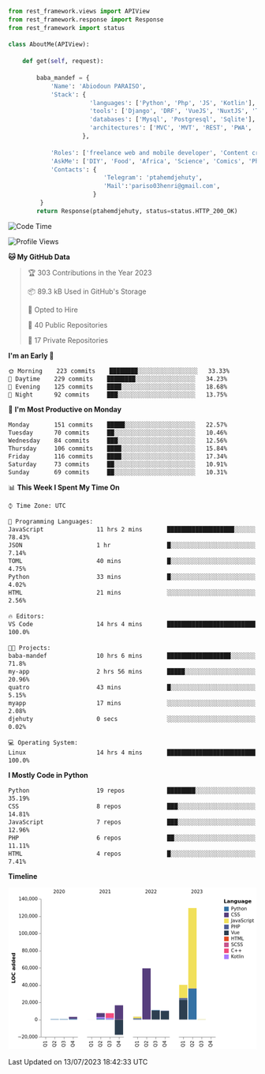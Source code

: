 ###
```python
from rest_framework.views import APIView
from rest_framework.response import Response
from rest_framework import status

class AboutMe(APIView):

    def get(self, request):

        baba_mandef = {
            'Name': 'Abiodoun PARAISO',
            'Stack': {
                       'languages': ['Python', 'Php', 'JS', 'Kotlin'],
                       'tools': ['Django', 'DRF', 'VueJS', 'NuxtJS', 'Threejs' 'React', 'Kotlin', 'Electron'],
                       'databases': ['Mysql', 'Postgresql', 'Sqlite'],
                       'architectures': ['MVC', 'MVT', 'REST', 'PWA', 'SPA', 'MicroServices']
                     },

            'Roles': ['freelance web and mobile developer', 'Content creator', 'Teacher', 'Mentor'],
            'AskMe': ['DIY', 'Food', 'Africa', 'Science', 'Comics', 'Photography', 'Tech', 'Programming'],
            'Contacts': {
                           'Telegram': 'ptahemdjehuty',
                           'Mail':'pariso03henri@gmail.com',
                        }
         }
        return Response(ptahemdjehuty, status=status.HTTP_200_OK)

```                    

<!--START_SECTION:waka-->
![Code Time](http://img.shields.io/badge/Code%20Time-681%20hrs%2030%20mins-blue)

![Profile Views](http://img.shields.io/badge/Profile%20Views-0-blue)

**🐱 My GitHub Data** 

> 🏆 303 Contributions in the Year 2023
 > 
> 📦 89.3 kB Used in GitHub's Storage 
 > 
> 💼 Opted to Hire
 > 
> 📜 40 Public Repositories 
 > 
> 🔑 17 Private Repositories  
 > 
**I'm an Early 🐤** 

```text
🌞 Morning    223 commits    ████████░░░░░░░░░░░░░░░░░   33.33% 
🌆 Daytime    229 commits    ████████░░░░░░░░░░░░░░░░░   34.23% 
🌃 Evening    125 commits    ████░░░░░░░░░░░░░░░░░░░░░   18.68% 
🌙 Night      92 commits     ███░░░░░░░░░░░░░░░░░░░░░░   13.75%

```
📅 **I'm Most Productive on Monday** 

```text
Monday       151 commits    █████░░░░░░░░░░░░░░░░░░░░   22.57% 
Tuesday      70 commits     ██░░░░░░░░░░░░░░░░░░░░░░░   10.46% 
Wednesday    84 commits     ███░░░░░░░░░░░░░░░░░░░░░░   12.56% 
Thursday     106 commits    ████░░░░░░░░░░░░░░░░░░░░░   15.84% 
Friday       116 commits    ████░░░░░░░░░░░░░░░░░░░░░   17.34% 
Saturday     73 commits     ██░░░░░░░░░░░░░░░░░░░░░░░   10.91% 
Sunday       69 commits     ██░░░░░░░░░░░░░░░░░░░░░░░   10.31%

```


📊 **This Week I Spent My Time On** 

```text
⌚︎ Time Zone: UTC

💬 Programming Languages: 
JavaScript               11 hrs 2 mins       ███████████████████░░░░░░   78.43% 
JSON                     1 hr                █░░░░░░░░░░░░░░░░░░░░░░░░   7.14% 
TOML                     40 mins             █░░░░░░░░░░░░░░░░░░░░░░░░   4.75% 
Python                   33 mins             █░░░░░░░░░░░░░░░░░░░░░░░░   4.02% 
HTML                     21 mins             ░░░░░░░░░░░░░░░░░░░░░░░░░   2.56%

🔥 Editors: 
VS Code                  14 hrs 4 mins       █████████████████████████   100.0%

🐱‍💻 Projects: 
baba-mandef              10 hrs 6 mins       ██████████████████░░░░░░░   71.8% 
my-app                   2 hrs 56 mins       █████░░░░░░░░░░░░░░░░░░░░   20.96% 
quatro                   43 mins             █░░░░░░░░░░░░░░░░░░░░░░░░   5.15% 
myapp                    17 mins             ░░░░░░░░░░░░░░░░░░░░░░░░░   2.08% 
djehuty                  0 secs              ░░░░░░░░░░░░░░░░░░░░░░░░░   0.02%

💻 Operating System: 
Linux                    14 hrs 4 mins       █████████████████████████   100.0%

```

**I Mostly Code in Python** 

```text
Python                   19 repos            ████████░░░░░░░░░░░░░░░░░   35.19% 
CSS                      8 repos             ███░░░░░░░░░░░░░░░░░░░░░░   14.81% 
JavaScript               7 repos             ███░░░░░░░░░░░░░░░░░░░░░░   12.96% 
PHP                      6 repos             ██░░░░░░░░░░░░░░░░░░░░░░░   11.11% 
HTML                     4 repos             █░░░░░░░░░░░░░░░░░░░░░░░░   7.41%

```


**Timeline**

![Chart not found](https://raw.githubusercontent.com/baba-mandef/baba-mandef/main/charts/bar_graph.png) 


 Last Updated on 13/07/2023 18:42:33 UTC
<!--END_SECTION:waka-->
